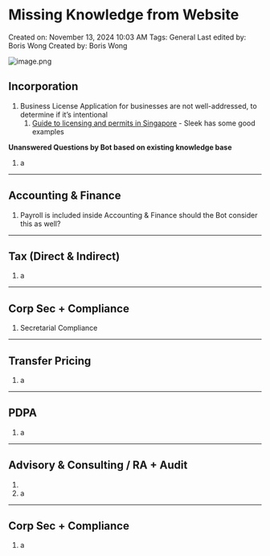 # Missing Knowledge from Website

Created on: November 13, 2024 10:03 AM
Tags: General
Last edited by: Boris Wong 
Created by: Boris Wong

![image.png](Missing%20Knowledge%20from%20Website%2013db84a4ac8a80d891d6c2ac237c8de2/image.png)

## Incorporation

1. Business License Application for businesses are not well-addressed, to determine if it’s intentional 
    1. [Guide to licensing and permits in Singapore](https://sleek.com/sg/resources/guide-to-licensing-and-permits-in-singapore/?psafe_param=1&channel=Display&subchannel=google-max&adgroup=&device=c&device=&placement=&location=9062530&network=x&gclid=CjwKCAiAxKy5BhBbEiwAYiW--wljh_bGld3S7e8_n2TCcKgfzItxsLrLsmEKu3TwF1pGfp5vVy6ntBoCaAQQAvD_BwE&utm_term=&utm_campaign=SG_NAT_GEN_Corporate_Secretary_PMax&utm_source=google&utm_medium=cpc&hsa_acc=5254359892&hsa_cam=20902149598&hsa_grp=&hsa_ad=&hsa_src=x&hsa_tgt=&hsa_kw=&hsa_mt=&hsa_net=adwords&hsa_ver=3&gad_source=1) - Sleek has some good examples 

**Unanswered Questions by Bot based on existing knowledge base**

1. a

---

## Accounting & Finance

1. Payroll is included inside Accounting & Finance should the Bot consider this as well? 

---

## Tax (Direct & Indirect)

1. a

---

## Corp Sec + Compliance

1. Secretarial Compliance 

---

## Transfer Pricing

1. a

---

## PDPA

1. a

---

## Advisory & Consulting / RA + Audit

1. 
2. a

---

## Corp Sec + Compliance

1. a